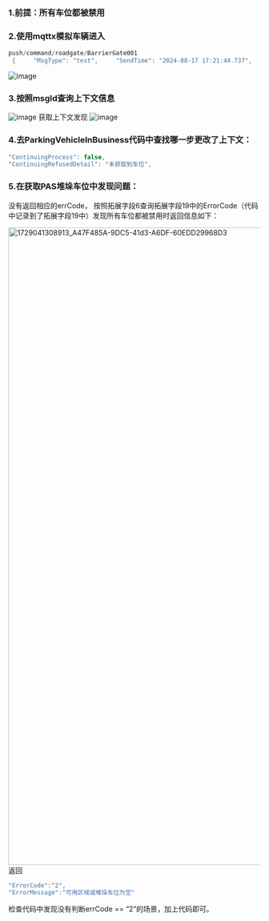 ### 1.前提：所有车位都被禁用
### 2.使用mqttx模拟车辆进入
```C#
push/command/roadgate/BarrierGate001
 {     "MsgType": "test",     "SendTime": "2024-08-17 17:21:44.737",     "ProductKey": "ProductBarrierGate001",     "DeviceKey": "BarrierGate001",     "Data":{       "PlateNum":"鲁BD58126"     } }
```
![image](https://github.com/user-attachments/assets/3bf86a39-d149-4de7-8128-b4d10de88b5f)

### 3.按照msgId查询上下文信息
![image](https://github.com/user-attachments/assets/c80997f0-2cfd-4641-a0a0-7202f4d571fc)
获取上下文发现
![image](https://github.com/user-attachments/assets/649736a9-138e-4ea0-aadd-548b442b44b6)
### 4.去ParkingVehicleInBusiness代码中查找哪一步更改了上下文：
```C#
"ContinuingProcess": false,
"ContinuingRefusedDetail": "未获取到车位",
```
### 5.在获取PAS堆垛车位中发现问题：
没有返回相应的errCode，
按照拓展字段6查询拓展字段19中的ErrorCode（代码中记录到了拓展字段19中）发现所有车位都被禁用时返回信息如下：

<img width="1274" alt="1729041308913_A47F485A-9DC5-41d3-A6DF-60EDD29968D3" src="https://github.com/user-attachments/assets/883324a5-a0a9-46ea-92e6-dda9d0fbeaca">
返回

```C#
"ErrorCode":"2",
"ErrorMessage":"可用区域或堆垛车位为空"
```
检查代码中发现没有判断errCode == “2”的场景，加上代码即可。